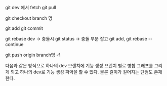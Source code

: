 
git dev 에서 fetch
git pull

git checkout branch 명

git add
git commit

git rebase dev
-> 충돌시 git status 
-> 충돌 부분 잡고 git add, git rebase --continue

git push origin branch명 -f

다음과 같은 방식으로 하나의 dev 브랜치에 기능 생성 브랜치 별로 병합 그래프를 그리게 되고 하나의 dev로 기능 생성 파악을 할 수 있다.
물론 길이가 길어지는 단점도 존재한다.

